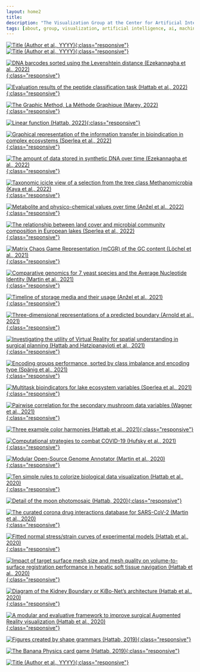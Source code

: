 ```yaml
---
layout: home2
title:
description: "The Visualization Group at the Center for Artificial Intelligence in Public Health Research, ZKI-PH, at the Robert Koch Institute, is led by Dr. habil. Georges Hattab"
tags: [about, group, visualization, artificial intelligence, ai, machine learning, ml, data, representation, abstraction, visualization, vis]
---
```


[![](/images/excerpts/ "Title (Author et al., YYYY)"){:class="responsive"}](link) 
[![](/images/excerpts/ "Title (Author et al., YYYY)"){:class="responsive"}](link) 
<br/>



[![](/images/excerpts/ezekannagha2022csbj.webp "DNA barcodes sorted using the Levenshtein distance (Ezekannagha et al., 2022)"){:class="responsive"}](TBD) 

[![](/images/excerpts/hattab2022nargb.webp "Evaluation results of the peptide classification task (Hattab et al., 2022)"){:class="responsive"}](TBD) 

[![](/images/excerpts/marey2022.webp "The Graphic Method, La Méthode Graphique (Marey, 2022)"){:class="responsive"}](https://visionarypress.com/products/etienne-jules-marey-the-graphic-method) 

[![](/images/excerpts/hattab2022ieee.webp "Linear function (Hattab, 2022)"){:class="responsive"}](/documents/hattab2022i.pdf) 

[![](/images/excerpts/sperlea2022ei.webp "Graphical representation of the information transfer in bioindication in complex ecosystems (Sperlea et al., 2022)"){:class="responsive"}](https://doi.org/10.1016/j.ecolind.2022.109050) 

[![](/images/excerpts/ezekannagha2022mtb.webp " The amount of data stored in synthetic DNA over time (Ezekannagha et al., 2022)"){:class="responsive"}](https://doi.org/10.1016/j.mtbio.2022.100306) 

[![](/images/excerpts/kaya2022fg.webp "Taxonomic icicle view of a selection from the tree class Methanomicrobia (Kaya et al., 2022)"){:class="responsive"}](https//doi.org/10.3389/fgene.2022.891240) 

[![](/images/excerpts/anzel2022csbj.svg "Metabolite and physico-chemical values over time (Anžel et al., 2022)"){:class="responsive"}](https://doi.org/10.1016/j.csbj.2022.02.012) 

[![](/images/excerpts/sperlea2022ste.webp "The relationship between land cover and microbial community composition in European lakes (Sperlea et al., 2022)"){:class="responsive"}](https://doi.org/10.1016/j.scitotenv.2022.153732) 

[![](/images/excerpts/loechel2021nar.webp "Matrix Chaos Game Representation (mCGR) of the GC content (Löchel et al., 2021)"){:class="responsive"}](https://doi.org/10.1093/nar/gkab1209) 

[![](/images/excerpts/martin2021csbj.webp "Comparative genomics for 7 yeast species and the Average Nucleotide Identity (Martin et al., 2021)"){:class="responsive"}](https://doi.org/10.1016/j.csbj.2021.09.024) 

[![](/images/excerpts/anzel2021csbj.svg "Timeline of storage media and their usage (Anžel et al., 2021)"){:class="responsive"}](https://doi.org/10.1016/j.csbj.2021.08.031)

[![](/images/excerpts/arnold2021bmc.webp "Three-dimensional representations of a predicted boundary (Arnold et al., 2021)"){:class="responsive"}](https://doi.org/10.1186/s12880-021-00650-z) 

[![](/images/excerpts/hh2021scirep.webp "Investigating the utility of Virtual Reality for spatial understanding in surgical planning (Hattab and Hatzipanayioti et al., 2021)"){:class="responsive"}](https://doi.org/10.1038/s41598-021-92536-x) 

[![](/images/excerpts/spaenig2021nargb.webp "Encoding groups performance, sorted by class imbalance and encoding type (Spänig et al., 2021)"){:class="responsive"}](https://doi.org/10.1093/nargab/lqab039) 

[![](/images/excerpts/sperlea2021me.webp "Multitask bioindicators for lake ecosystem variables (Sperlea et al., 2021)"){:class="responsive"}](https://doi.org/10.1111/mec.15872) 

[![](/images/excerpts/wagner2021scirep.svg "Pairwise correlation for the secondary mushroom data variables (Wagner et al., 2021)"){:class="responsive"}](https://doi.org/10.1038/s41598-021-87602-3) 

[![](/images/excerpts/hattab2021plos.webp "Three example color harmonies (Hattab et al., 2021)"){:class="responsive"}](https://doi.org/10.1371/journal.pcbi.1008901) 

[![](/images/excerpts/hufsky2021.webp "Computational strategies to combat COVID-19 (Hufsky et al., 2021)"){:class="responsive"}](https://doi.org/10.1093/bib/bbaa232) 

[![](/images/excerpts/martin2020.svg "Modular Open-Source Genome Annotator (Martin et al., 2020)"){:class="responsive"}](https://doi.org/10.1093/bioinformatics/btaa1003) 

[![](/images/excerpts/hattab2020plos.webp "Ten simple rules to colorize biological data visualization (Hattab et al., 2020)"){:class="responsive"}](https://doi.org/10.1371/journal.pcbi.1008259) 

[![](/images/excerpts/moon_detail.webp "Detail of the moon photomosaic (Hattab, 2020)"){:class="responsive"}](/mosaic) 

[![](/images/excerpts/martin2020.webp "The curated corona drug interactions database for SARS-CoV-2 (Martin et al., 2020)"){:class="responsive"}](https://doi.org/10.1016/j.isci.2020.101297) 

[![](/images/excerpts/hattab2020scirep.webp "Fitted normal stress/strain curves of experimental models (Hattab et al., 2020)"){:class="responsive"}](https://doi.org/10.1038/s41598-020-68886-3) 

[![](/images/excerpts/hattab2020ijcars.webp "Impact of target surface mesh size and mesh quality on volume-to-surface registration performance in hepatic soft tissue navigation (Hattab et al., 2020)"){:class="responsive"}](https://doi.org/10.1007/s11548-020-02123-0) 

[![](/images/excerpts/hattab2020kibo.webp "Diagram of the Kidney Boundary or KiBo-Net’s architecture (Hattab et al., 2020)"){:class="responsive"}](https://doi.org/10.1007/s11548-019-02102-0) 

[![](/images/excerpts/hattab2020euvis.webp "A modular and evaluative framework to improve surgical Augmented Reality visualization (Hattab et al., 2020)"){:class="responsive"}](https://doi.org/10.2312/evs.20201066) 


[![](/images/excerpts/shapes.png "Figures created by shape grammars (Hattab, 2019)"){:class="responsive"}](/grammar) 

[![](/images/excerpts/hallucination.jpg "The Banana Physics card game (Hattab, 2019)"){:class="responsive"}](/physics) 

[![](/images/excerpts/ "Title (Author et al., YYYY)"){:class="responsive"}](link) 
